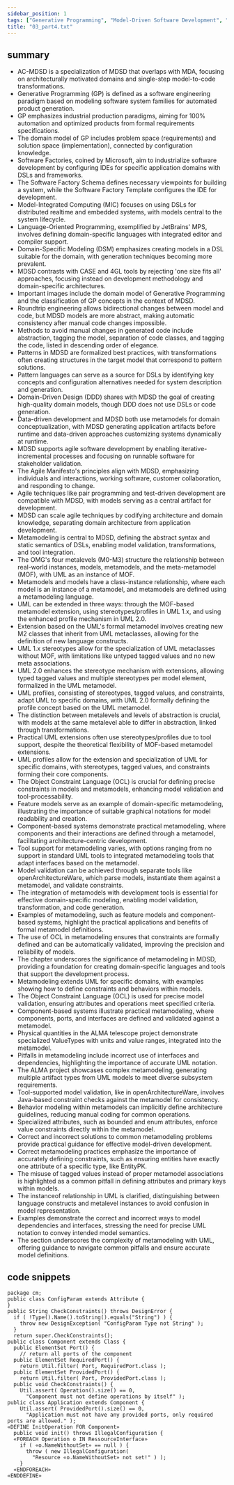 ```yaml
---
sidebar_position: 1
tags: ["Generative Programming", "Model-Driven Software Development", "Software Factories", "Domain-Specific Modeling", "Language-Oriented Programming", "Roundtrip Engineering", "Patterns", "Domain-Driven Design", "Agile Software Development", "Metamodeling", "UML", "MOF", "Domain-Specific Languages", "UML Profiles", "OCL", "Model Validation", "Component-Based Systems", "Physical Quantities", "ALMA Telescope", "Primary Keys", "Instanceof Relationship"]
title: "03_part4.txt"
---
```


## summary

- AC-MDSD is a specialization of MDSD that overlaps with MDA, focusing on architecturally motivated domains and single-step model-to-code transformations.
- Generative Programming (GP) is defined as a software engineering paradigm based on modeling software system families for automated product generation.
- GP emphasizes industrial production paradigms, aiming for 100% automation and optimized products from formal requirements specifications.
- The domain model of GP includes problem space (requirements) and solution space (implementation), connected by configuration knowledge.
- Software Factories, coined by Microsoft, aim to industrialize software development by configuring IDEs for specific application domains with DSLs and frameworks.
- The Software Factory Schema defines necessary viewpoints for building a system, while the Software Factory Template configures the IDE for development.
- Model-Integrated Computing (MIC) focuses on using DSLs for distributed realtime and embedded systems, with models central to the system lifecycle.
- Language-Oriented Programming, exemplified by JetBrains' MPS, involves defining domain-specific languages with integrated editor and compiler support.
- Domain-Specific Modeling (DSM) emphasizes creating models in a DSL suitable for the domain, with generation techniques becoming more prevalent.
- MDSD contrasts with CASE and 4GL tools by rejecting 'one size fits all' approaches, focusing instead on development methodology and domain-specific architectures.
- Important images include the domain model of Generative Programming and the classification of GP concepts in the context of MDSD.
- Roundtrip engineering allows bidirectional changes between model and code, but MDSD models are more abstract, making automatic consistency after manual code changes impossible.
- Methods to avoid manual changes in generated code include abstraction, tagging the model, separation of code classes, and tagging the code, listed in descending order of elegance.
- Patterns in MDSD are formalized best practices, with transformations often creating structures in the target model that correspond to pattern solutions.
- Pattern languages can serve as a source for DSLs by identifying key concepts and configuration alternatives needed for system description and generation.
- Domain-Driven Design (DDD) shares with MDSD the goal of creating high-quality domain models, though DDD does not use DSLs or code generation.
- Data-driven development and MDSD both use metamodels for domain conceptualization, with MDSD generating application artifacts before runtime and data-driven approaches customizing systems dynamically at runtime.
- MDSD supports agile software development by enabling iterative-incremental processes and focusing on runnable software for stakeholder validation.
- The Agile Manifesto's principles align with MDSD, emphasizing individuals and interactions, working software, customer collaboration, and responding to change.
- Agile techniques like pair programming and test-driven development are compatible with MDSD, with models serving as a central artifact for development.
- MDSD can scale agile techniques by codifying architecture and domain knowledge, separating domain architecture from application development.
- Metamodeling is central to MDSD, defining the abstract syntax and static semantics of DSLs, enabling model validation, transformations, and tool integration.
- The OMG's four metalevels (M0-M3) structure the relationship between real-world instances, models, metamodels, and the meta-metamodel (MOF), with UML as an instance of MOF.
- Metamodels and models have a class-instance relationship, where each model is an instance of a metamodel, and metamodels are defined using a metamodeling language.
- UML can be extended in three ways: through the MOF-based metamodel extension, using stereotypes/profiles in UML 1.x, and using the enhanced profile mechanism in UML 2.0.
- Extension based on the UML's formal metamodel involves creating new M2 classes that inherit from UML metaclasses, allowing for the definition of new language constructs.
- UML 1.x stereotypes allow for the specialization of UML metaclasses without MOF, with limitations like untyped tagged values and no new meta associations.
- UML 2.0 enhances the stereotype mechanism with extensions, allowing typed tagged values and multiple stereotypes per model element, formalized in the UML metamodel.
- UML profiles, consisting of stereotypes, tagged values, and constraints, adapt UML to specific domains, with UML 2.0 formally defining the profile concept based on the UML metamodel.
- The distinction between metalevels and levels of abstraction is crucial, with models at the same metalevel able to differ in abstraction, linked through transformations.
- Practical UML extensions often use stereotypes/profiles due to tool support, despite the theoretical flexibility of MOF-based metamodel extensions.
- UML profiles allow for the extension and specialization of UML for specific domains, with stereotypes, tagged values, and constraints forming their core components.
- The Object Constraint Language (OCL) is crucial for defining precise constraints in models and metamodels, enhancing model validation and tool-processability.
- Feature models serve as an example of domain-specific metamodeling, illustrating the importance of suitable graphical notations for model readability and creation.
- Component-based systems demonstrate practical metamodeling, where components and their interactions are defined through a metamodel, facilitating architecture-centric development.
- Tool support for metamodeling varies, with options ranging from no support in standard UML tools to integrated metamodeling tools that adapt interfaces based on the metamodel.
- Model validation can be achieved through separate tools like openArchitectureWare, which parse models, instantiate them against a metamodel, and validate constraints.
- The integration of metamodels with development tools is essential for effective domain-specific modeling, enabling model validation, transformation, and code generation.
- Examples of metamodeling, such as feature models and component-based systems, highlight the practical applications and benefits of formal metamodel definitions.
- The use of OCL in metamodeling ensures that constraints are formally defined and can be automatically validated, improving the precision and reliability of models.
- The chapter underscores the significance of metamodeling in MDSD, providing a foundation for creating domain-specific languages and tools that support the development process.
- Metamodeling extends UML for specific domains, with examples showing how to define constraints and behaviors within models.
- The Object Constraint Language (OCL) is used for precise model validation, ensuring attributes and operations meet specified criteria.
- Component-based systems illustrate practical metamodeling, where components, ports, and interfaces are defined and validated against a metamodel.
- Physical quantities in the ALMA telescope project demonstrate specialized ValueTypes with units and value ranges, integrated into the metamodel.
- Pitfalls in metamodeling include incorrect use of interfaces and dependencies, highlighting the importance of accurate UML notation.
- The ALMA project showcases complex metamodeling, generating multiple artifact types from UML models to meet diverse subsystem requirements.
- Tool-supported model validation, like in openArchitectureWare, involves Java-based constraint checks against the metamodel for consistency.
- Behavior modeling within metamodels can implicitly define architecture guidelines, reducing manual coding for common operations.
- Specialized attributes, such as bounded and enum attributes, enforce value constraints directly within the metamodel.
- Correct and incorrect solutions to common metamodeling problems provide practical guidance for effective model-driven development.
- Correct metamodeling practices emphasize the importance of accurately defining constraints, such as ensuring entities have exactly one attribute of a specific type, like EntityPK.
- The misuse of tagged values instead of proper metamodel associations is highlighted as a common pitfall in defining attributes and primary keys within models.
- The instanceof relationship in UML is clarified, distinguishing between language constructs and metalevel instances to avoid confusion in model representation.
- Examples demonstrate the correct and incorrect ways to model dependencies and interfaces, stressing the need for precise UML notation to convey intended model semantics.
- The section underscores the complexity of metamodeling with UML, offering guidance to navigate common pitfalls and ensure accurate model definitions.

## code snippets
```
package cm;
public class ConfigParam extends Attribute {
}
public String CheckConstraints() throws DesignError {
  if ( !Type().Name().toString().equals("String") ) {
    throw new DesignException( "ConfigParam Type not String" );
  }
  return super.CheckConstraints();
public class Component extends Class {
  public ElementSet Port() {
    // return all ports of the component
  public ElementSet RequiredPort() {
    return Util.filter( Port, RequiredPort.class );
  public ElementSet ProvidedPort() {
    return Util.filter( Port, ProvidedPort.class );
  public void CheckConstraints() {
    Util.assert( Operation().size() == 0,
      "Component must not define operations by itself" );
public class Application extends Component {
    Util.assert( ProvidedPort().size() == 0,
      "Application must not have any provided ports, only required ports are allowed." );
«DEFINE InitOperation FOR Component»
  public void init() throws IllegalConfiguration {
  «FOREACH Operation o IN RessourceInterface»
    if ( «o.NameWithoutSet» == null ) {
      throw ( new IllegalConfiguration(
        "Resource «o.NameWithoutSet» not set!" ) );
    }
  «ENDFOREACH»
«ENDDEFINE»
```
